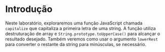 # Introdução

Neste laboratório, exploraremos uma função JavaScript chamada `capitalize` que capitaliza a primeira letra de uma string. A função utiliza destruturação de array e `String.prototype.toUpperCase()` para alcançar o resultado desejado. Também veremos como usar o argumento `lowerRest` para converter o restante da string para minúsculas, se necessário.
